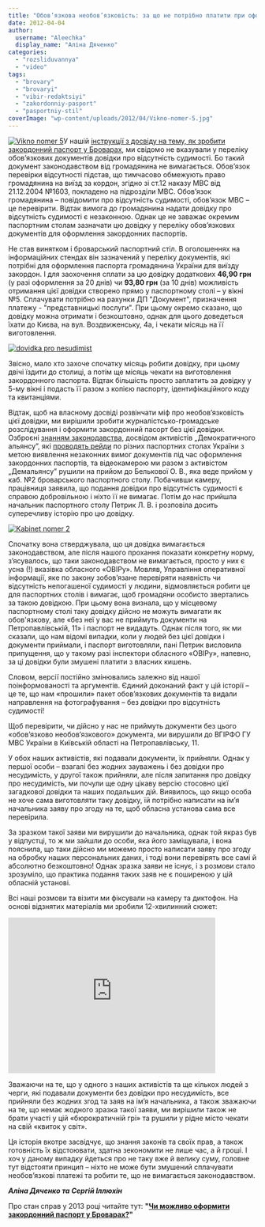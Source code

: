 ```yaml
---
title: "Обов’язкова необов’язковість: за що не потрібно платити при оформленні закордонного паспорта"
date: 2012-04-04
author: 
  username: "Aleechka"
  display_name: "Аліна Дяченко"
categories: 
  - "rozsliduvannya"
  - "video"
tags: 
  - "brovary"
  - "brovaryi"
  - "vibir-redaktsiyi"
  - "zakordonniy-pasport"
  - "pasportniy-stil"
coverImage: "wp-content/uploads/2012/04/Vikno-nomer-5.jpg"
---
```


[![](https://mpz.brovary.org/wp-content/uploads/2012/04/Vikno-nomer-5.jpg "Vikno nomer 5")](https://mpz.brovary.org/wp-content/uploads/2012/04/Vikno-nomer-5.jpg)У нашій [інструкції з досвіду на тему, як зробити закордонний паспорт у Броварах](https://mpz.brovary.org/zakordonny-pasport-brovary-instrukciya/), ми свідомо не вказували у переліку обов’язкових документів довідки про відсутність судимості. Бо такий документ законодавством від громадянина не вимагається. Обов’язок перевірки відсутності підстав, що тимчасово обмежують право громадянина на виїзд за кордон, згідно зі ст.12 наказу МВС від 21.12.2004 №1603, покладено на підрозділи МВС. Обов’язок громадянина – повідомити про відсутність судимості, обов’язок МВС – це перевірити. Відтак вимога до громадянина надати довідку про відсутність судимості є незаконною. Однак це не заважає окремим паспортним столам зазначати цю довідку у переліку обов’язкових документів для оформлення закордонних паспортів.

Не став винятком і броварський паспортний стіл. В оголошеннях на інформаційних стендах він зазначений у переліку документів, які потрібні для оформлення паспорта громадянина України для виїзду закордон. І для заохочення сплати за цю довідку додаткових **46,90 грн** (у разі оформлення за 20 днів) чи **93,80 грн** (за 10 днів) можливість отримання цієї довідки створено прямо у паспортному столі – у вікні №5. Сплачувати потрібно на рахунки ДП "Документ", призначення платежу - "представницькі послуги". При цьому окремо сказано, що довідку можна отримати і безкоштовно, однак для цього доведеться їхати до Києва, на вул. Воздвиженську, 4а, і чекати місяць на її виготовлення.

[![](https://mpz.brovary.org/wp-content/uploads/2012/04/dovidka-pro-nesudimist.jpg "dovidka pro nesudimist")](https://mpz.brovary.org/wp-content/uploads/2012/04/dovidka-pro-nesudimist.jpg)

Звісно, мало хто захоче спочатку місяць робити довідку, при цьому двічі їздити до столиці, а потім ще місяць чекати на виготовлення закордонного паспорта. Відтак більшість просто заплатить за довідку у 5-му вікні і подасть її разом з копією паспорту, ідентифікаційного коду та квитанціями.

Відтак, щоб на власному досвіді розвінчати міф про необов’язковість цієї довідки, ми вирішили зробити журналістсько-громадське розслідування і оформити закордонний пасорт без цієї довідки. Озброєні [знанням законодавства](https://mpz.brovary.org/skilki-maye-koshtuvati-zakordonniy-pasport-v-brovarah/), досвідом активістів „Демократичного альянсу”, які [проводять рейди](https://www.facebook.com/STOPsvavilly) по різних паспортних столах України з метою виявлення незаконних вимог документів під час оформлення закордонних паспортів, та відеокамерою ми разом з активістом „Демальянсу” рушили на прийом до Белькової О. В., яка веде прийом у каб. №2 броварського паспортного столу. Побачивши камеру, працівниця заявила, що подання довідки про відсутність судимості є справою добровільною і ніхто її не вимагає. Потім до нас прийшла начальник паспортного столу Петрик Л. В. і розповіла досить суперечливу історію про цю довідку.

[![](https://mpz.brovary.org/wp-content/uploads/2012/04/Kabinet-nomer-2.jpg "Kabinet nomer 2")](https://mpz.brovary.org/wp-content/uploads/2012/04/Kabinet-nomer-2.jpg)

Спочатку вона стверджувала, що ця довідка вимагається законодавством, але після нашого прохання показати конкретну норму, з’ясувалось, що таки законодавством не вимагається, просто у них є усна (!) вказівка обласного «ОВІРу». Мовляв, Управління оперативної інформації, яке по закону зобов’язане перевіряти наявність чи відсутність непогашеної судимості у людини, відмовляється робити це для паспортних столів і вимагає, щоб громадяни особисто звертались за такою довідкою. При цьому вона визнала, що у місцевому паспортному столі таку довідку дійсно не можуть вимагати як обов'язкову, але «без неї у вас не приймуть документи на Петропавлівській, 11» і паспорт не видадуть. Однак після того, як ми сказали, що нам відомі випадки, коли у людей без цієї довідки і документи приймали, і паспорт виготовляли, пані Петрик висловила припущення, що у такому разі інспектори обласного «ОВІРу», напевно, за ці довідки були змушені платити з власних кишень.

Словом, версії постійно змінювались залежно від нашої поінформованості та аргументів. Єдиний доконаний факт у цій історії – це те, що нам «прошили» пакет обов’язкових документів та видали направлення на фотографування – без довідки про відсутність судимості!

Щоб перевірити, чи дійсно у нас не приймуть документи без цього «обов’язково необов’язкового» документа, ми вирушили до ВГІРФО ГУ МВС України в Київській області на Петропавлівську, 11.

У обох наших активістів, які подавали документи, їх прийняли. Однак у першої особи – взагалі без жодних зауважень і без довідки про несудимість, у другої також прийняли, але після запитання про довідку про несудимість, ми почули ще одну цікаву версію стосовно цієї загадкової довідки та наших подальших дій. Виявилось, що якщо особа не хоче сама виготовляти таку довідку, їй потрібно написати на ім’я начальника заяву про згоду на те, щоб обласна установа сама все перевірила.

За зразком такої заяви ми вирушили до начальника, однак той якраз був у відпустці, то ж ми зайшли до особи, яка його заміщувала, і вона пояснила, що таки дійсно ми можемо просто написати заяву про згоду на обробку наших персональних даних, і тоді вони перевірять все самі й абсолютно безкоштовно! Однак зразка заяви не існує, і з розмови стало зрозуміло, що практика подання таких заяв не є поширеною у цій обласній установі.

Всі наші розмови та візити ми фіксували на камеру та диктофон. На основі відзнятих матеріалів ми зробили 12-хвилинний сюжет:

<iframe src="http://www.youtube.com/embed/Un1s0cLQp7A" height="315" width="420" frameborder="0"></iframe>

Зважаючи на те, що у одного з наших активістів та ще кількох людей з черги, які подавали документи без довідки про несудимість, все прийняли без жодних згод та заяв на ім’я начальника, а також зважаючи на те, що немає жодного зразка такої заяви, ми вирішили також не брати участі у цій «бюрократичній грі» та рушили у рідне місто чекати на свій «квиток у світ».

Ця історія вкотре засвідчує, що знання законів та своїх прав, а також готовність їх відстоювати, здатна зекономити не лише час, а й гроші. І хоч у даному випадку йдеться про не таку вже й велику суму, головне тут відстояти принцип – ніхто не може бути змушений сплачувати необов’язкові платежі та робити те, що не вимагається законодавством.

_**Аліна Дяченко та Сергій Іллюхін**_

Про стан справ у 2013 році читайте тут: **"[Чи можливо оформити закордонний паспорт у Броварах?](https://mpz.brovary.org/chi-mozhlivo-oformiti-zakordonniy-pasport-u-brovarah/)"**
